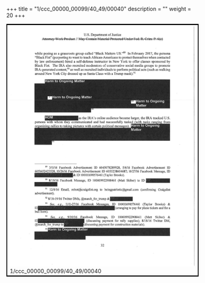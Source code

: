 +++
title = "1/ccc_00000_00099/40_49/00040"
description = ""
weight = 20
+++

<table style="border:2px solid black;max-width:800px;max-height:800px;" 
><tr><td>
<img class="center-fit-jpg"
src="/jpg_/jpg_mueller_report_searchable_040.jpg">
1/ccc_00000_00099/40_49/00040
</img></td></tr></table>
